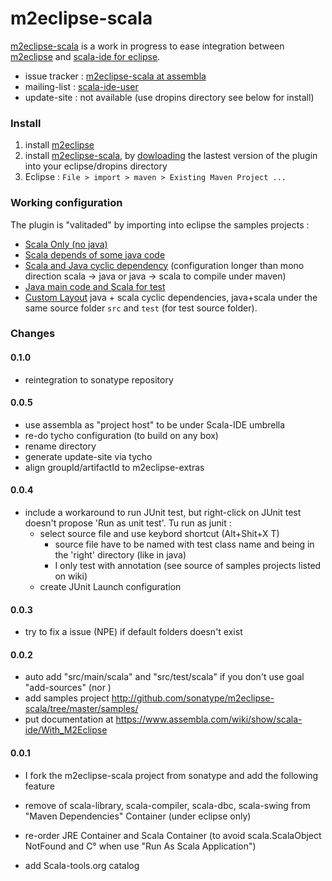 m2eclipse-scala
========

[m2eclipse-scala] is a work in progress to ease integration between [m2eclipse] and [scala-ide for eclipse].

* issue tracker : [m2eclipse-scala at assembla](http://scala-ide.assembla.com/spaces/m2e-scala/tickets)
* mailing-list : [scala-ide-user](http://groups.google.fr/group/scala-ide-user)
* update-site : not available (use dropins directory see below for install)

### Install

1. install [m2eclipse]
2. install [m2eclipse-scala], by [dowloading](http://github.com/sonatype/m2eclipse-scala/downloads) the lastest version of the plugin  into your eclipse/dropins directory
3. Eclipse : `File > import > maven > Existing Maven Project ...`


### Working configuration

The plugin is "valitaded" by importing into eclipse the samples projects :

* [Scala Only (no java)](http://github.com/sonatype/m2eclipse-scala/tree/master/samples/prj-scala-only/)
* [Scala depends of some java code](http://github.com/sonatype/m2eclipse-scala/tree/master/samples/prj-scala-after-java/)
* [Scala and Java cyclic dependency](http://github.com/sonatype/m2eclipse-scala/tree/master/samples/prj-scala-cycle-java/) (configuration longer than mono direction scala -> java or java -> scala to compile under maven)
* [Java main code and Scala for test](http://github.com/sonatype/m2eclipse-scala/tree/master/samples/prj-java-test-in-scala/)
* [Custom Layout](http://github.com/sonatype/m2eclipse-scala/tree/master/samples/prj-custom-layout/) java + scala cyclic dependencies, java+scala under the same source folder `src` and `test` (for test source folder).

### Changes

#### 0.1.0

* reintegration to sonatype repository

#### 0.0.5

* use assembla as "project host" to be under Scala-IDE umbrella
* re-do tycho configuration (to build on any box)
* rename directory
* generate update-site via tycho
* align groupId/artifactId to m2eclipse-extras

#### 0.0.4


* include a workaround to run JUnit test, but right-click on JUnit test doesn't propose 'Run as unit test'. Tu run as junit :
  * select source file and use keybord shortcut (Alt+Shit+X T)
    * source file have to be named with test class name and being in the 'right' directory (like in java)
    * I only test with annotation (see source of samples projects listed on wiki)
  * create JUnit Launch configuration

#### 0.0.3

* try to fix a issue (NPE) if default folders doesn't exist

#### 0.0.2


* auto add "src/main/scala" and "src/test/scala" if you don't use goal "add-sources" (nor <sourceDirectory>)
* add samples project http://github.com/sonatype/m2eclipse-scala/tree/master/samples/
* put documentation at https://www.assembla.com/wiki/show/scala-ide/With_M2Eclipse

#### 0.0.1

* I fork the m2eclipse-scala project from sonatype and add the following feature
* remove of scala-library, scala-compiler, scala-dbc, scala-swing from "Maven Dependencies" Container (under eclipse only)
* re-order JRE Container and Scala Container (to avoid scala.ScalaObject NotFound and C° when use "Run As Scala Application")
* add Scala-tools.org catalog


   [maven-scala-plugin]: http://scala-tools.org/mvnsites/maven-scala-plugin/
   [maven-eclipse-plugin]: http://maven.apache.org/plugins/maven-eclipse-plugin
   [build-helper-maven-plugin]: http://mojo.codehaus.org/build-helper-maven-plugin/
   [m2eclipse]: http://m2eclipse.sonatype.org/
   [m2eclipse-scala]: https://www.assembla.com/wiki/edit/scala-ide/With_M2Eclipse
   [IAM]: http://www.eclipse.org/iam/
   [Q4E]: http://code.google.com/p/q4e/
   [ESMi]: http://code.google.com/p/esmi/
   [scala-ide for eclipse]: http://scala-ide.assembla.com/
